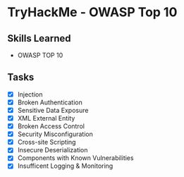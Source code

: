 # TryHackMe - OWASP Top 10

## Skills Learned

- OWASP TOP 10

## Tasks

- [x] Injection
- [x] Broken Authentication
- [x] Sensitive Data Exposure
- [x] XML External Entity
- [x] Broken Access Control
- [x] Security Misconfiguration
- [x] Cross-site Scripting
- [x] Insecure Deserialization 
- [x] Components with Known Vulnerabilities
- [x] Insufficent Logging & Monitoring